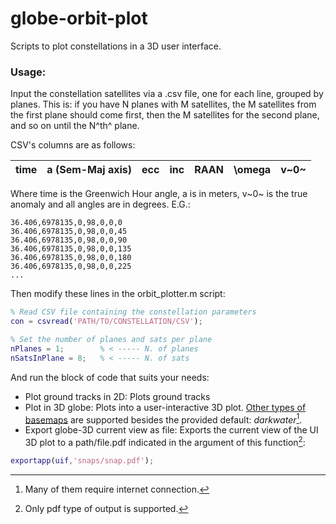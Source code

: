 # globe-orbit-plot

Scripts to plot constellations in a 3D user interface. 

### Usage:

Input the constellation satellites via a .csv file, one for each line, grouped
by planes. This is: if you have N planes with M satellites, the M 
satellites from the first plane should come first, then the M satellites 
for the second plane, and so on until the N^th^ plane.

CSV's columns are as follows:

|  time  | a (Sem-Maj axis)  | ecc | inc | RAAN  | \omega  | v~0~  |
|---|---|---|---|---|---|---|

Where time is the Greenwich Hour angle, a is in meters, v~0~ is the true anomaly and all angles are in degrees. E.G.:

```csv
36.406,6978135,0,98,0,0,0
36.406,6978135,0,98,0,0,45
36.406,6978135,0,98,0,0,90
36.406,6978135,0,98,0,0,135
36.406,6978135,0,98,0,0,180
36.406,6978135,0,98,0,0,225
...
```

Then modify these lines in the orbit_plotter.m script:

```Matlab
% Read CSV file containing the constellation parameters
con = csvread('PATH/TO/CONSTELLATION/CSV');

% Set the number of planes and sats per plane
nPlanes = 1;        % < ----- N. of planes
nSatsInPlane = 8;   % < ----- N. of sats
```

And run the block of code that suits your needs:

* Plot ground tracks in 2D: Plots ground tracks
* Plot in 3D globe: Plots into a user-interactive 3D plot. [Other types of basemaps](https://la.mathworks.com/help/map/ref/geoglobe.html)
  are supported besides the provided default: _darkwater_[^1].
* Export globe-3D current view as file: Exports the current view of the UI 3D plot 
to a path/file.pdf indicated in the argument of this function[^2]:

```Matlab
exportapp(uif,'snaps/snap.pdf');
```

[^1]: Many of them require internet connection.
[^2]: Only pdf type of output is supported.

